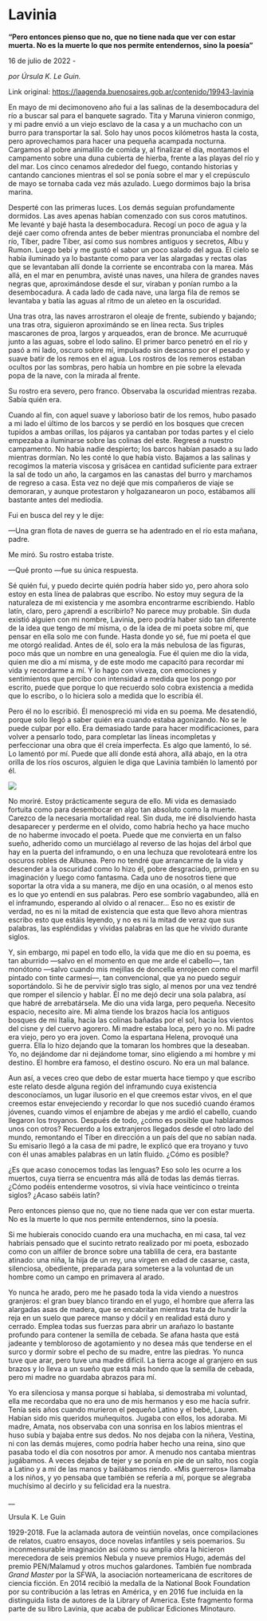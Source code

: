 # Lavinia

**“Pero entonces pienso que no, que no tiene nada que ver con estar muerta. No es la muerte lo que nos permite entendernos, sino la poesía”**

16 de julio de 2022 - 

_por Úrsula K. Le Guin._

Link original: https://laagenda.buenosaires.gob.ar/contenido/19943-lavinia



En mayo de mi decimonoveno año fui a las salinas de la desembocadura del río a buscar sal para el banquete sagrado. Tita y Maruna vinieron conmigo, y mi padre envió a un viejo esclavo de la casa y a un muchacho con un burro para transportar la sal. Solo hay unos pocos kilómetros hasta la costa, pero aprovechamos para hacer una pequeña acampada nocturna. Cargamos al pobre animalillo de comida y, al finalizar el día, montamos el campamento sobre una duna cubierta de hierba, frente a las playas del río y del mar. Los cinco cenamos alrededor del fuego, contando historias y cantando canciones mientras el sol se ponía sobre el mar y el crepúsculo de mayo se tornaba cada vez más azulado. Luego dormimos bajo la brisa marina.




Desperté con las primeras luces. Los demás seguían profundamente dormidos. Las aves apenas habían comenzado con sus coros matutinos. Me levanté y bajé hasta la desembocadura. Recogí un poco de agua y la dejé caer como ofrenda antes de beber mientras pronunciaba el nombre del río, Tíber, padre Tíber, así como sus nombres antiguos y secretos, Albu y Rumon. Luego bebí y me gustó el sabor un poco salado del agua. El cielo se había iluminado ya lo bastante como para ver las alargadas y rectas olas que se levantaban allí donde la corriente se encontraba con la marea. Más allá, en el mar en penumbra, avisté unas naves, una hilera de grandes naves negras que, aproximándose desde el sur, viraban y ponían rumbo a la desembocadura. A cada lado de cada nave, una larga fila de remos se levantaba y batía las aguas al ritmo de un aleteo en la oscuridad.




Una tras otra, las naves arrostraron el oleaje de frente, subiendo y bajando; una tras otra, siguieron aproximándo se en línea recta. Sus triples mascarones de proa, largos y arqueados, eran de bronce. Me acurruqué junto a las aguas, sobre el lodo salino. El primer barco penetró en el río y pasó a mi lado, oscuro sobre mí, impulsado sin descanso por el pesado y suave batir de los remos en el agua. Los rostros de los remeros estaban ocultos por las sombras, pero había un hombre en pie sobre la elevada popa de la nave, con la mirada al frente.




Su rostro era severo, pero franco. Observaba la oscuridad mientras rezaba. Sabía quién era.




Cuando al fin, con aquel suave y laborioso batir de los remos, hubo pasado a mi lado el último de los barcos y se perdió en los bosques que crecen tupidos a ambas orillas, los pájaros ya cantaban por todas partes y el cielo empezaba a iluminarse sobre las colinas del este. Regresé a nuestro campamento. No había nadie despierto; los barcos habían pasado a su lado mientras dormían. No les conté lo que había visto. Bajamos a las salinas y recogimos la materia viscosa y grisácea en cantidad suficiente para extraer la sal de todo un año, la cargamos en las canastas del burro y marchamos de regreso a casa. Esta vez no dejé que mis compañeros de viaje se demoraran, y aunque protestaron y holgazanearon un poco, estábamos allí bastante antes del mediodía.




Fui en busca del rey y le dije:




—Una gran flota de naves de guerra se ha adentrado en el río esta mañana, padre.




Me miró. Su rostro estaba triste.




—Qué pronto —fue su única respuesta.




Sé quién fui, y puedo decirte quién podría haber sido yo, pero ahora solo estoy en esta línea de palabras que escribo. No estoy muy segura de la naturaleza de mi existencia y me asombra encontrarme escribiendo. Hablo latín, claro, pero ¿aprendí a escribirlo? No parece muy probable. Sin duda existió alguien con mi nombre, Lavinia, pero podría haber sido tan diferente de la idea que tengo de mí misma, o de la idea de mi poeta sobre mí, que pensar en ella solo me con funde. Hasta donde yo sé, fue mi poeta el que me otorgó realidad. Antes de él, solo era la más nebulosa de las figuras, poco más que un nombre en una genealogía. Fue él quien me dio la vida, quien me dio a mí misma, y de este modo me capacitó para recordar mi vida y recordarme a mí. Y lo hago con viveza, con emociones y sentimientos que percibo con intensidad a medida que los pongo por escrito, puede que porque lo que recuerdo solo cobra existencia a medida que lo escribo, o lo hiciera solo a medida que lo escribía él.




Pero él no lo escribió. Él menospreció mi vida en su poema. Me desatendió, porque solo llegó a saber quién era cuando estaba agonizando. No se le puede culpar por ello. Era demasiado tarde para hacer modificaciones, para volver a pensarlo todo, para completar las líneas incompletas y perfeccionar una obra que él creía imperfecta. Es algo que lamentó, lo sé. Lo lamentó por mí. Puede que allí donde está ahora, allá abajo, en la otra orilla de los ríos oscuros, alguien le diga que Lavinia también lo lamentó por él.




![](https://cdn.feater.me/files/images/306956/96a140b3-07f1-43fb-9089-72d9bdc79014.jpg)




No moriré. Estoy prácticamente segura de ello. Mi vida es demasiado fortuita como para desembocar en algo tan absoluto como la muerte. Carezco de la necesaria mortalidad real. Sin duda, me iré disolviendo hasta desaparecer y perderme en el olvido, como habría hecho ya hace mucho de no haberme invocado el poeta. Puede que me convierta en un falso sueño, adherido como un murciélago al reverso de las hojas del árbol que hay en la puerta del inframundo, o en una lechuza que revoloteará entre los oscuros robles de Albunea. Pero no tendré que arrancarme de la vida y descender a la oscuridad como lo hizo él, pobre desgraciado, primero en su imaginación y luego como fantasma. Cada uno de nosotros tiene que soportar la otra vida a su manera, me dijo en una ocasión, o al menos esto es lo que yo entendí en sus palabras. Pero ese sombrío vagabundeo, allá en el inframundo, esperando al olvido o al renacer... Eso no es existir de verdad, no es ni la mitad de existencia que esta que llevo ahora mientras escribo esto que estáis leyendo, y no es ni la mitad de veraz que sus palabras, las espléndidas y vívidas palabras en las que he vivido durante siglos.




Y, sin embargo, mi papel en todo ello, la vida que me dio en su poema, es tan aburrido —salvo en el momento en que me arde el cabello—, tan monótono —salvo cuando mis mejillas de doncella enrojecen como el marfil pintado con tinte carmesí—, tan convencional, que ya no puedo seguir soportándolo. Si he de pervivir siglo tras siglo, al menos por una vez tendré que romper el silencio y hablar. Él no me dejó decir una sola palabra, así que habré de arrebatársela. Me dio una vida larga, pero pequeña. Necesito espacio, necesito aire. Mi alma tiende los brazos hacia los antiguos bosques de mi Italia, hacia las colinas bañadas por el sol, hacia los vientos del cisne y del cuervo agorero. Mi madre estaba loca, pero yo no. Mi padre era viejo, pero yo era joven. Como la espartana Helena, provoqué una guerra. Ella lo hizo dejando que la tomaran los hombres que la deseaban. Yo, no dejándome dar ni dejándome tomar, sino eligiendo a mi hombre y mi destino. El hombre era famoso, el destino oscuro. No era un mal balance.




Aun así, a veces creo que debo de estar muerta hace tiempo y que escribo este relato desde alguna región del inframundo cuya existencia desconocíamos, un lugar ilusorio en el que creemos estar vivos, en el que creemos estar envejeciendo y recordar lo que nos sucedió cuando éramos jóvenes, cuando vimos el enjambre de abejas y me ardió el cabello, cuando llegaron los troyanos. Después de todo, ¿cómo es posible que habláramos unos con otros? Recuerdo a los extranjeros llegados desde el otro lado del mundo, remontando el Tíber en dirección a un país del que no sabían nada. Su emisario llegó a la casa de mi padre, le explicó que era troyano y tuvo con él unas amables palabras en un latín fluido. ¿Cómo es posible?




¿Es que acaso conocemos todas las lenguas? Eso solo les ocurre a los muertos, cuya tierra se encuentra más allá de todas las demás tierras. ¿Cómo podéis entenderme vosotros, si vivía hace veinticinco o treinta siglos? ¿Acaso sabéis latín?




Pero entonces pienso que no, que no tiene nada que ver con estar muerta. No es la muerte lo que nos permite entendernos, sino la poesía.




Si me hubierais conocido cuando era una muchacha, en mi casa, tal vez habríais pensado que el sucinto retrato realizado por mi poeta, esbozado como con un alfiler de bronce sobre una tablilla de cera, era bastante atinado: una niña, la hija de un rey, una virgen en edad de casarse, casta, silenciosa, obediente, preparada para someterse a la voluntad de un hombre como un campo en primavera al arado.




Yo nunca he arado, pero me he pasado toda la vida viendo a nuestros granjeros: el gran buey blanco tirando en el yugo, el hombre que aferra las alargadas asas de madera, que se encabritan mientras trata de hundir la reja en un suelo que parece manso y dócil y en realidad está duro y cerrado. Emplea todas sus fuerzas para abrir un arañazo lo bastante profundo para contener la semilla de cebada. Se afana hasta que está jadeante y tembloroso de agotamiento y no desea más que tenderse en el surco y dormir sobre el pecho de su madre, entre las piedras. Yo nunca tuve que arar, pero tuve una madre difícil. La tierra acoge al granjero en sus brazos y lo lleva a un sueño que está más hondo que la semilla de cebada, pero mi madre no guardaba abrazos para mí.




Yo era silenciosa y mansa porque si hablaba, si demostraba mi voluntad, ella me recordaba que no era uno de mis hermanos y eso me hacía sufrir. Tenía seis años cuando murieron el pequeño Latino y el bebé, Lauren. Habían sido mis queridos muñequitos. Jugaba con ellos, los adoraba. Mi madre, Amata, nos observaba con una sonrisa en los labios mientras el huso subía y bajaba entre sus dedos. No nos dejaba con la niñera, Vestina, ni con las demás mujeres, como podría haber hecho una reina, sino que pasaba todo el día con nosotros por amor. A menudo nos cantaba mientras jugábamos. A veces dejaba de tejer y se ponía en pie de un salto, nos cogía a Latino y a mí de las manos y bailábamos riendo. «Mis guerreros» llamaba a los niños, y yo pensaba que también se refería a mí, porque se alegraba muchísimo al decirlo y su felicidad era la nuestra.




\_\_




Ursula K. Le Guin




1929-2018. Fue la aclamada autora de veintiún novelas, once compilaciones de relatos, cuatro ensayos, doce novelas infantiles y seis poemarios. Su inconmensurable imaginación así como su amplia obra la hicieron merecedora de seis premios Nebula y nueve premios Hugo, además del premio PEN/Malamud y otros muchos galardones. También fue nombrada *Grand Master* por la SFWA, la asociación norteamericana de escritores de ciencia ficción. En 2014 recibió la medalla de la National Book Foundation por su contribución a las letras en América, y en 2016 fue incluida en la distinguida lista de autores de la Library of America. Este fragmento forma parte de su libro Lavinia, que acaba de publicar Ediciones Minotauro.



